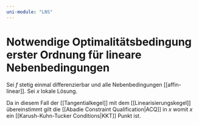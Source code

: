 ```yaml
---
uni-module: "LNS"
---
```


# Notwendige Optimalitätsbedingung erster Ordnung für lineare Nebenbedingungen

Sei $f$ stetig einmal differenzierbar und alle Nebenbedingungen [[affin-linear]].
Sei $x$ lokale Lösung.

Da in diesem Fall der [[Tangentialkegel]] mit dem [[Linearisierungskegel]] übereinstimmt gilt die [[Abadie Constraint Qualification|ACQ]] in $x$ womit $x$ ein [[Karush-Kuhn-Tucker Conditions|KKT]] Punkt ist.
